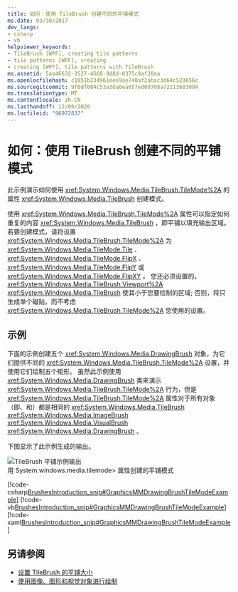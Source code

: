 ```yaml
---
title: 如何：使用 TileBrush 创建不同的平铺模式
ms.date: 03/30/2017
dev_langs:
- csharp
- vb
helpviewer_keywords:
- TileBrush [WPF], creating tile patterns
- tile patterns [WPF], creating
- creating [WPF], tile patterns with TileBrush
ms.assetid: 5aa46632-3527-4668-9d8d-0375c8af28aa
ms.openlocfilehash: c1051b234961eee9ae740af2abac3d64c523656c
ms.sourcegitcommit: 9f6df084c53a3da0ea657ed0d708a72213683084
ms.translationtype: MT
ms.contentlocale: zh-CN
ms.lasthandoff: 12/09/2020
ms.locfileid: "96972837"
---
```

# <a name="how-to-create-different-tile-patterns-with-a-tilebrush"></a>如何：使用 TileBrush 创建不同的平铺模式
此示例演示如何使用 <xref:System.Windows.Media.TileBrush.TileMode%2A> 的属性 <xref:System.Windows.Media.TileBrush> 创建模式。  
  
 使用 <xref:System.Windows.Media.TileBrush.TileMode%2A> 属性可以指定如何重复的内容 <xref:System.Windows.Media.TileBrush> ，即平铺以填充输出区域。 若要创建模式，请将设置 <xref:System.Windows.Media.TileBrush.TileMode%2A> 为 <xref:System.Windows.Media.TileMode.Tile> 、 <xref:System.Windows.Media.TileMode.FlipX> 、 <xref:System.Windows.Media.TileMode.FlipY> 或 <xref:System.Windows.Media.TileMode.FlipXY> 。 您还必须设置的， <xref:System.Windows.Media.TileBrush.Viewport%2A> <xref:System.Windows.Media.TileBrush> 使其小于您要绘制的区域; 否则，将只生成单个磁贴，而不考虑 <xref:System.Windows.Media.TileBrush.TileMode%2A> 您使用的设置。  
  
## <a name="example"></a>示例  
 下面的示例创建五个 <xref:System.Windows.Media.DrawingBrush> 对象，为它们提供不同的 <xref:System.Windows.Media.TileBrush.TileMode%2A> 设置，并使用它们绘制五个矩形。 虽然此示例使用 <xref:System.Windows.Media.DrawingBrush> 类来演示 <xref:System.Windows.Media.TileBrush.TileMode%2A> 行为，但是 <xref:System.Windows.Media.TileBrush.TileMode%2A> 属性对于所有对象（即、和）都是相同的 <xref:System.Windows.Media.TileBrush> <xref:System.Windows.Media.ImageBrush> <xref:System.Windows.Media.VisualBrush> <xref:System.Windows.Media.DrawingBrush> 。  
  
 下图显示了此示例生成的输出。  
  
 ![TileBrush 平铺示例输出](./media/graphicsmm-drawingbrushtilemodeexample.png "graphicsmm_DrawingBrushTileModeExample")  
用 System.windows.media.tilemode> 属性创建的平铺模式  
  
 [!code-csharp[BrushesIntroduction_snip#GraphicsMMDrawingBrushTileModeExample](~/samples/snippets/csharp/VS_Snippets_Wpf/BrushesIntroduction_snip/CSharp/TileModeExample.cs#graphicsmmdrawingbrushtilemodeexample)]
 [!code-vb[BrushesIntroduction_snip#GraphicsMMDrawingBrushTileModeExample](~/samples/snippets/visualbasic/VS_Snippets_Wpf/BrushesIntroduction_snip/visualbasic/tilemodeexample.vb#graphicsmmdrawingbrushtilemodeexample)]
 [!code-xaml[BrushesIntroduction_snip#GraphicsMMDrawingBrushTileModeExample](~/samples/snippets/xaml/VS_Snippets_Wpf/BrushesIntroduction_snip/XAML/TileModeExample.xaml#graphicsmmdrawingbrushtilemodeexample)]  
  
## <a name="see-also"></a>另请参阅

- [设置 TileBrush 的平铺大小](how-to-set-the-tile-size-for-a-tilebrush.md)
- [使用图像、图形和视觉对象进行绘制](painting-with-images-drawings-and-visuals.md)
